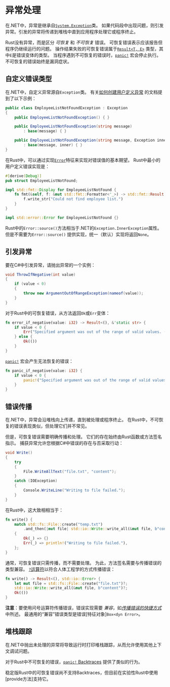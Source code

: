 # 异常处理

在.NET中，异常是继承自[`System.Exception`][net-system-exception]类。
如果代码段中出现问题，则引发异常。引发的异常将传递到堆栈中直到应用程序处理它或程序终止。

Rust没有异常，而是区分 _可恢复_ 和 _不可恢复_ 错误。
可恢复错误表示应该报告但程序仍继续运行的问题。
操作结果失败的可恢复错误属于[`Result<T, E>`][rust-result] 类型，其中`E`是错误变体的类型。
当程序遇到不可恢复的错误时，[`panic!`][panic] 宏会停止执行。不可恢复的错误始终是漏洞症状。

## 自定义错误类型

在.NET中，自定义异常源自`Exception`类。
有关[如何创建用户定义异常][net-user-defined-exceptions] 的文档提到了以下示例：

```csharp
public class EmployeeListNotFoundException : Exception
{
    public EmployeeListNotFoundException() { }

    public EmployeeListNotFoundException(string message)
        : base(message) { }

    public EmployeeListNotFoundException(string message, Exception inner)
        : base(message, inner) { }
}
```

在Rust中，可以通过实现[`Error`][rust-std-error]特征来实现对错误值的基本期望。
Rust中最小的用户定义错误实现是：

```rust
#[derive(Debug)]
pub struct EmployeeListNotFound;

impl std::fmt::Display for EmployeeListNotFound {
    fn fmt(&self, f: &mut std::fmt::Formatter<'_>) -> std::fmt::Result {
        f.write_str("Could not find employee list.")
    }
}

impl std::error::Error for EmployeeListNotFound {}
```

Rust中的`Error::source()`方法相当于.NET的`Exception.InnerException`属性。
但是不需要为`Error::source()` 提供实现，统一（默认）实现将返回`None`。

## 引发异常

要在C#中引发异常，请抛出异常的一个实例：

```csharp
void ThrowIfNegative(int value)
{
    if (value < 0)
    {
        throw new ArgumentOutOfRangeException(nameof(value));
    }
}
```

对于Rust中的可恢复错误，从方法返回`Ok`或`Err`变体：

```rust
fn error_if_negative(value: i32) -> Result<(), &'static str> {
    if value < 0 {
        Err("Specified argument was out of the range of valid values. (Parameter 'value')")
    } else {
        Ok(())
    }
}
```

[`panic!`][panic] 宏会产生无法恢复的错误：

```rust
fn panic_if_negative(value: i32) {
    if value < 0 {
        panic!("Specified argument was out of the range of valid values. (Parameter 'value')")
    }
}
```

## 错误传播

在.NET中，异常会沿堆栈向上传递，直到被处理或程序终止。
在Rust中，不可恢复的错误表现类似，但处理它们并不常见。

但是，可恢复错误需要明确传播和处理。
它们的存在始终由Rust函数或方法签名指示。
捕获异常允许您根据C#中错误的存在与否采取行动：

```csharp
void Write()
{
    try
    {
        File.WriteAllText("file.txt", "content");
    }
    catch (IOException)
    {
        Console.WriteLine("Writing to file failed.");
    }
}
```

在Rust中，这大致相相当于：

```rust
fn write() {
    match std::fs::File::create("temp.txt")
        .and_then(|mut file| std::io::Write::write_all(&mut file, b"content"))
    {
        Ok(_) => {}
        Err(_) => println!("Writing to file failed."),
    };
}
```

通常，可恢复错误只需传播，而不需要处理。
为此，方法签名需要与传播错误的类型兼容。
[`?`运算符][question-mark-operator]以符合人体工程学的方式传播错误：

```rust
fn write() -> Result<(), std::io::Error> {
    let mut file = std::fs::File::create("file.txt")?;
    std::io::Write::write_all(&mut file, b"content")?;
    Ok(())
}
```

**注意**：要使用问号运算符传播错误，错误实现需要 _兼容_，如[_传播错误的快捷方式_][propagating-errors-rust-book]中所述。
最通用的“兼容”错误类型是错误[特征对象]`Box<dyn Error>`。

## 堆栈跟踪

在.NET中抛出未处理的异常将导致运行时打印堆栈跟踪，从而允许使用其他上下文调试问题。

对于Rust中不可恢复的错误，[`panic!` Backtraces][panic-backtrace] 提供了类似的行为。

稳定版Rust中的可恢复错误尚不支持Backtraces，但目前在实验性Rust中使用 [provide方法]支持它。

[net-system-exception]: https://learn.microsoft.com/en-us/dotnet/api/system.exception?view=net-6.0
[rust-result]: https://doc.rust-lang.org/std/result/enum.Result.html
[panic-backtrace]: https://doc.rust-lang.org/book/ch09-01-unrecoverable-errors-with-panic.html#using-a-panic-backtrace
[net-user-defined-exceptions]: https://learn.microsoft.com/en-us/dotnet/standard/exceptions/how-to-create-user-defined-exceptions
[rust-std-error]: https://doc.rust-lang.org/std/error/trait.Error.html
[provide method]: https://doc.rust-lang.org/std/error/trait.Error.html#method.provide
[question-mark-operator]: https://doc.rust-lang.org/std/result/index.html#the-question-mark-operator-
[panic]: https://doc.rust-lang.org/std/macro.panic.html
[propagating-errors-rust-book]: https://doc.rust-lang.org/book/ch09-02-recoverable-errors-with-result.html#a-shortcut-for-propagating-errors-the--operator
[trait object]: https://doc.rust-lang.org/reference/types/trait-object.html
